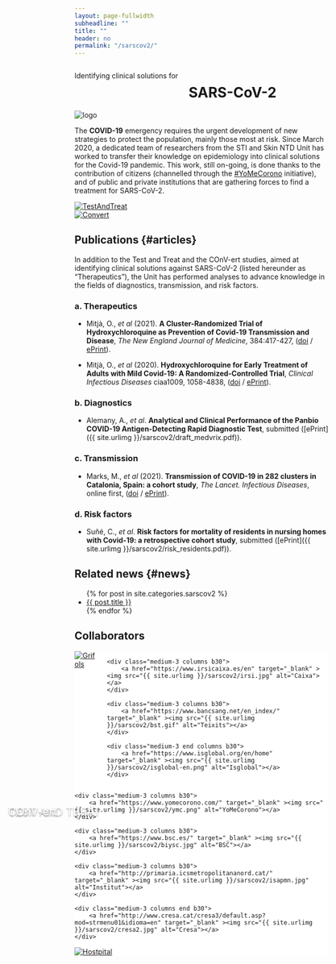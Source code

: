 ```yaml
---
layout: page-fullwidth
subheadline: ""
title: ""
header: no
permalink: "/sarscov2/"
---
```


<!-- custom header... -->
<div class="row t10">
	<div class="medium-8 columns b30">
		<p class="subheadline">Identifying clinical solutions for</p>
		<h1>SARS-CoV-2</h1>
	</div>
	<div class="medium-4 columns b30">
		<img src="{{ site.urlimg }}sarscov2/sarscov2_logo.png" alt="logo">
	</div>
</div>

The **COVID-19** emergency requires the urgent development of new strategies to protect the population, mainly those most at risk. Since March 2020, a dedicated team of researchers from the STI and Skin NTD Unit has worked to transfer their knowledge on epidemiology into clinical solutions for the Covid-19 pandemic. This work, still on-going, is done thanks to the contribution of citizens (channelled through the [#YoMeCorono](https://www.yomecorono.com/) initiative), and of public and private institutions that are gathering forces to find a treatment for SARS-CoV-2.

<div class="row t10">
	<div class="medium-6 columns b30">
		<a href="{{ site.url }}/sarscov2/test/"><img src="{{ site.urlimg }}/sarscov2/test_thumb.jpg" alt="TestAndTreat">
		<div style="position: absolute; top: 40%; left: 10%; text-shadow: 0 2px 3px rgba(0,0,0,0.4); color: #fff; font-size: 1.563em"><br><br>TEST AND TREAT</div></a>
	</div>
	<div class="medium-6 columns b30">
		<a href="{{ site.url }}/sarscov2/convert/"><img src="{{ site.urlimg }}/sarscov2/convert_thumb.png" alt="Convert">
		<div style="position: absolute; top: 40%; left: 10%; text-shadow: 0 2px 3px rgba(0,0,0,0.4); color: #fff; font-size: 1.563em"><br><br>COnV-ert</div></a>
	</div>
</div>

## Publications {#articles}



In addition to the Test and Treat and the COnV-ert studies, aimed at identifying clinical solutions against SARS-CoV-2 (listed hereunder as “Therapeutics”), the Unit has performed analyses to advance knowledge in the fields of diagnostics, transmission, and risk factors.

### a. Therapeutics

* Mitjà, O., *et al* (2021). **A Cluster-Randomized Trial of Hydroxychloroquine as Prevention of Covid-19 Transmission and Disease**, *The New England Journal of Medicine*, 384:417-427, ([doi](https://www.nejm.org/doi/10.1056/NEJMoa2021801) / [ePrint](https://www.nejm.org/doi/pdf/10.1056/NEJMoa2021801?articleTools=true)).

* Mitjà, O., *et al* (2020). **Hydroxychloroquine for Early Treatment of Adults with Mild Covid-19: A Randomized-Controlled Trial**, *Clinical Infectious Diseases* ciaa1009, 1058-4838, ([doi](https://doi.org/10.1093/cid/ciaa1009) / [ePrint](https://academic.oup.com/cid/advance-article-pdf/doi/10.1093/cid/ciaa1009/33504392/ciaa1009.pdf)).

### b. Diagnostics

* Alemany, A., *et al*. **Analytical and Clinical Performance of the Panbio COVID-19 Antigen-Detecting Rapid Diagnostic Test**, submitted ([ePrint]({{ site.urlimg }}/sarscov2/draft_medvrix.pdf)).


### c. Transmission

* Marks, M., *et al* (2021). **Transmission of COVID-19 in 282 clusters in Catalonia, Spain: a cohort study**, *The Lancet. Infectious Diseases*, online first, ([doi](https://doi.org/10.1016/S1473-3099(20)30985-3) / [ePrint](https://www.thelancet.com/action/showPdf?pii=S1473-3099%2820%2930985-3)).

### d. Risk factors

* Suñé, C., *et al*. **Risk factors for mortality of residents in nursing homes with Covid-19: a retrospective cohort study**, submitted ([ePrint]({{ site.urlimg }}/sarscov2/risk_residents.pdf)).

## Related news {#news}



<ul>
    {% for post in site.categories.sarscov2 %}
    <li><a href="{{ site.url }}{{ site.baseurl }}{{ post.url }}">{{ post.title }}</a></li>
    {% endfor %}
</ul>


## Collaborators

<div class="row t10 medium-9 columns" style="background: #fff;">
	<div class="medium-3 columns b30">
		<a href="https://www.grifols.com/" target="_blank" ><img src="{{ site.urlimg }}/sarscov2/grifols.png" alt="Grifols"></a>
	</div>

	<div class="medium-3 columns b30">
		<a href="https://www.irsicaixa.es/en" target="_blank" ><img src="{{ site.urlimg }}/sarscov2/irsi.jpg" alt="Caixa"></a>
	</div>

	<div class="medium-3 columns b30">
		<a href="https://www.bancsang.net/en_index/" target="_blank" ><img src="{{ site.urlimg }}/sarscov2/bst.gif" alt="Teixits"></a>
	</div>

	<div class="medium-3 end columns b30">
		<a href="https://www.isglobal.org/en/home" target="_blank" ><img src="{{ site.urlimg }}/sarscov2/isglobal-en.png" alt="Isglobal"></a>
	</div>

</div>

<div class="row medium-9 columns" style="background: #fff;">

	<div class="medium-3 columns b30">
		<a href="https://www.yomecorono.com/" target="_blank" ><img src="{{ site.urlimg }}/sarscov2/ymc.png" alt="YoMeCorono"></a>
	</div>

	<div class="medium-3 columns b30">
		<a href="https://www.bsc.es/" target="_blank" ><img src="{{ site.urlimg }}/sarscov2/biysc.jpg" alt="BSC"></a>
	</div>

	<div class="medium-3 columns b30">
		<a href="http://primaria.icsmetropolitananord.cat/" target="_blank" ><img src="{{ site.urlimg }}/sarscov2/isapmn.jpg" alt="Institut"></a>
	</div>

	<div class="medium-3 columns end b30">
		<a href="http://www.cresa.cat/cresa3/default.asp?mod=strmenu01&idioma=en" target="_blank" ><img src="{{ site.urlimg }}/sarscov2/cresa2.jpg" alt="Cresa"></a>
	</div>

</div>

<div class="row" style="background: #fff;">
	<div class="medium-3 medium-centered columns b30">
		<a href="http://www.hospitalgermanstrias.cat/en" target="_blank" ><img src="{{ site.urlimg }}/sarscov2/gtp-new.jpg" alt="Hostpital"></a>
	</div>
</div>
